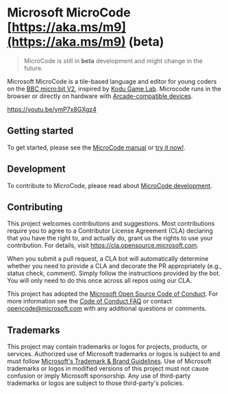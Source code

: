# Microsoft MicroCode [https://aka.ms/m9](https://aka.ms/m9) (beta)

> MicroCode is still in **beta** development and might change in the future.

Microsoft MicroCode is a tile-based language and editor for young coders on the [BBC micro:bit V2](https://microbit.org), inspired by [Kodu Game Lab](https://www.kodugamelab.com/). Microcode runs in the browser or directly on hardware with [Arcade-compatible devices](https://arcade.makecode.com/hardware/).

https://youtu.be/ymP7x8GXgz4

## Getting started

To get started, please see the [MicroCode manual](https://microsoft.github.io/microcode/docs/manual) or [try it now!](https://aka.ms/microcode).

## Development

To contribute to MicroCode, please read about [MicroCode development](./docs/develop.md).

## Contributing

This project welcomes contributions and suggestions. Most contributions require you to agree to a
Contributor License Agreement (CLA) declaring that you have the right to, and actually do, grant us
the rights to use your contribution. For details, visit https://cla.opensource.microsoft.com.

When you submit a pull request, a CLA bot will automatically determine whether you need to provide
a CLA and decorate the PR appropriately (e.g., status check, comment). Simply follow the instructions
provided by the bot. You will only need to do this once across all repos using our CLA.

This project has adopted the [Microsoft Open Source Code of Conduct](https://opensource.microsoft.com/codeofconduct/).
For more information see the [Code of Conduct FAQ](https://opensource.microsoft.com/codeofconduct/faq/) or
contact [opencode@microsoft.com](mailto:opencode@microsoft.com) with any additional questions or comments.

## Trademarks

This project may contain trademarks or logos for projects, products, or services. Authorized use of Microsoft
trademarks or logos is subject to and must follow
[Microsoft's Trademark & Brand Guidelines](https://www.microsoft.com/en-us/legal/intellectualproperty/trademarks/usage/general).
Use of Microsoft trademarks or logos in modified versions of this project must not cause confusion or imply Microsoft sponsorship.
Any use of third-party trademarks or logos are subject to those third-party's policies.
